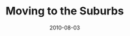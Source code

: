 ---
layout: review
title: "Moving to the Suburbs"
artist: Artist B
album: The Suburbs
year: 2010
date: 2010-08-03
---